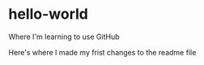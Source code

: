 hello-world
===========

Where I'm learning to use GitHub

Here's where I made my frist changes to the readme file
